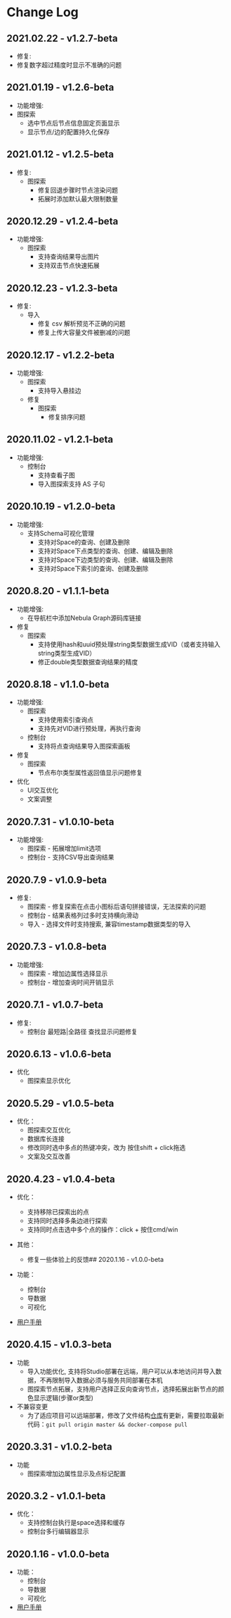 # Change Log

## 2021.02.22 - v1.2.7-beta
-  修复:
  - 修复数字超过精度时显示不准确的问题

## 2021.01.19 - v1.2.6-beta
-  功能增强:
  - 图探索
    - 选中节点后节点信息固定页面显示
    - 显示节点/边的配置持久化保存

## 2021.01.12 - v1.2.5-beta
- 修复:
  - 图探索
    - 修复回退步骤时节点渲染问题
    - 拓展时添加默认最大限制数量


## 2020.12.29 - v1.2.4-beta
- 功能增强:
  - 图探索
    - 支持查询结果导出图片
    - 支持双击节点快速拓展

## 2020.12.23 - v1.2.3-beta
- 修复:
  - 导入
    - 修复 csv 解析预览不正确的问题
    - 修复上传大容量文件被删减的问题

## 2020.12.17 - v1.2.2-beta
- 功能增强:
  - 图探索
    - 支持导入悬挂边
  - 修复
    - 图探索
      - 修复排序问题

## 2020.11.02 - v1.2.1-beta
- 功能增强:
  - 控制台
    - 支持查看子图
    - 导入图探索支持 AS 子句

## 2020.10.19 - v1.2.0-beta
- 功能增强:
  - 支持Schema可视化管理
    - 支持对Space的查询、创建及删除
    - 支持对Space下点类型的查询、创建、编辑及删除
    - 支持对Space下边类型的查询、创建、编辑及删除
    - 支持对Space下索引的查询、创建及删除

## 2020.8.20 - v1.1.1-beta
- 功能增强:
  - 在导航栏中添加Nebula Graph源码库链接 
- 修复
  - 图探索 
    - 支持使用hash和uuid预处理string类型数据生成VID（或者支持输入string类型生成VID）
    - 修正double类型数据查询结果的精度
    
## 2020.8.18 - v1.1.0-beta
- 功能增强:
  - 图探索 
    - 支持使用索引查询点
    - 支持先对VID进行预处理，再执行查询
  - 控制台 
    - 支持将点查询结果导入图探索画板
- 修复
  - 图探索 
    - 节点布尔类型属性返回值显示问题修复
- 优化
  - UI交互优化
  - 文案调整

## 2020.7.31 - v1.0.10-beta
- 功能增强:
  - 图探索 - 拓展增加limit选项
  - 控制台 - 支持CSV导出查询结果

## 2020.7.9 - v1.0.9-beta

- 修复:
  - 图探索 - 修复探索在点击小图标后语句拼接错误，无法探索的问题
  - 控制台 - 结果表格列过多时支持横向滑动
  - 导入  - 选择文件时支持搜索, 兼容timestamp数据类型的导入

## 2020.7.3 - v1.0.8-beta

- 功能增强:
  - 图探索 - 增加边属性选择显示
  - 控制台 - 增加查询时间开销显示

## 2020.7.1 - v1.0.7-beta

- 修复:
  - 控制台 最短路|全路径 查找显示问题修复

## 2020.6.13 - v1.0.6-beta

- 优化
  - 图探索显示优化

## 2020.5.29 - v1.0.5-beta

- 优化：
  - 图探索交互优化
  - 数据库长连接
  - 修改同时选中多点的热键冲突，改为 按住shift + click拖选
  - 文案及交互改善

## 2020.4.23 - v1.0.4-beta

- 优化：
  - 支持移除已探索出的点
  - 支持同时选择多条边进行探索
  - 支持同时点击选中多个点的操作：click + 按住cmd/win
- 其他：
  - 修复一些体验上的反馈## 2020.1.16 - v1.0.0-beta

- 功能：
  - 控制台
  - 导数据
  - 可视化
- [用户手册](nebula-graph-studio-user-guide-cn.md)

## 2020.4.15 - v1.0.3-beta

- 功能
  - 导入功能优化, 支持将Studio部署在远端，用户可以从本地访问并导入数据，不再限制导入数据必须与服务共同部署在本机
  - 图探索节点拓展，支持用户选择正反向查询节点，选择拓展出新节点的颜色显示逻辑(步骤or类型)
- 不兼容变更
  - 为了适应项目可以远端部署，修改了文件结构[仓库](https://github.com/vesoft-inc/nebula-web-docker)有更新，需要拉取最新代码：`git pull origin master && docker-compose pull`

## 2020.3.31 - v1.0.2-beta

- 功能
  - 图探索增加边属性显示及点标记配置

## 2020.3.2 - v1.0.1-beta

- 优化：
  - 支持控制台执行是space选择和缓存
  - 控制台多行编辑器显示

## 2020.1.16 - v1.0.0-beta

- 功能：
  - 控制台
  - 导数据
  - 可视化
- [用户手册](nebula-graph-studio-user-guide-cn.md)
